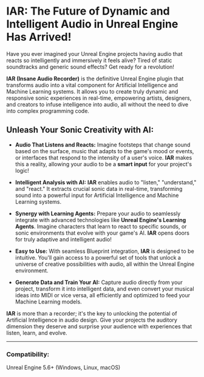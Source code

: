 # IAR: The Future of Dynamic and Intelligent Audio in Unreal Engine Has Arrived!

Have you ever imagined your Unreal Engine projects having audio that reacts so intelligently and immersively it feels alive? Tired of static soundtracks and generic sound effects? Get ready for a revolution!

**IAR (Insane Audio Recorder)** is the definitive Unreal Engine plugin that transforms audio into a vital component for Artificial Intelligence and Machine Learning systems. It allows you to create truly dynamic and responsive sonic experiences in real-time, empowering artists, designers, and creators to infuse intelligence into audio, all without the need to dive into complex programming code.

## Unleash Your Sonic Creativity with AI:

*   **Audio That Listens and Reacts:** Imagine footsteps that change sound based on the surface, music that adapts to the game's mood or events, or interfaces that respond to the intensity of a user's voice. **IAR** makes this a reality, allowing your audio to be a **smart input** for your project's logic!

*   **Intelligent Analysis with AI:** **IAR** enables audio to "listen," "understand," and "react." It extracts crucial sonic data in real-time, transforming sound into a powerful input for Artificial Intelligence and Machine Learning systems.

*   **Synergy with Learning Agents:** Prepare your audio to seamlessly integrate with advanced technologies like **Unreal Engine's Learning Agents**. Imagine characters that learn to react to specific sounds, or sonic environments that evolve with your game's AI. **IAR** opens doors for truly adaptive and intelligent audio!

*   **Easy to Use:** With seamless Blueprint integration, **IAR** is designed to be intuitive. You'll gain access to a powerful set of tools that unlock a universe of creative possibilities with audio, all within the Unreal Engine environment.

*   **Generate Data and Train Your AI:** Capture audio directly from your project, transform it into intelligent data, and even convert your musical ideas into MIDI or vice versa, all efficiently and optimized to feed your Machine Learning models.

**IAR** is more than a recorder; it's the key to unlocking the potential of Artificial Intelligence in audio design. Give your projects the auditory dimension they deserve and surprise your audience with experiences that listen, learn, and evolve.

---

### Compatibility:

Unreal Engine 5.6+ (Windows, Linux, macOS)
